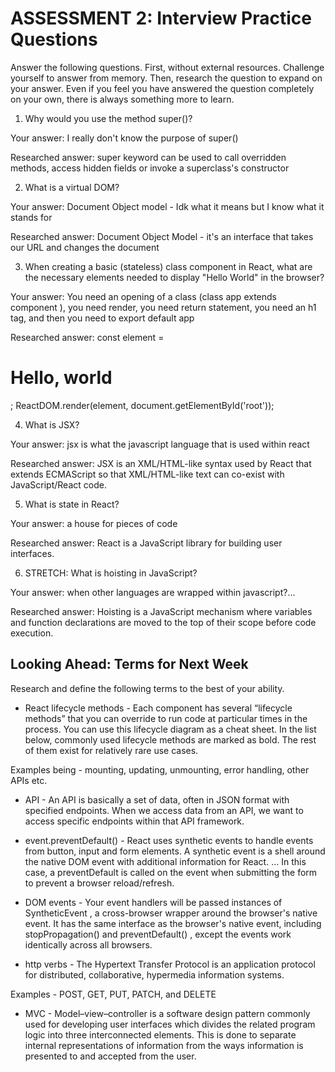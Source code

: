 # ASSESSMENT 2: Interview Practice Questions

Answer the following questions. First, without external resources. Challenge yourself to answer from memory. Then, research the question to expand on your answer. Even if you feel you have answered the question completely on your own, there is always something more to learn.

1. Why would you use the method super()?

  Your answer: I really don't know the purpose of super()

  Researched answer: super keyword can be used to call overridden methods, access hidden fields or invoke a superclass's constructor



2. What is a virtual DOM?

  Your answer: Document Object model - Idk what it means but I know what it stands for

  Researched answer: Document Object Model - it's an interface that takes our URL and changes the document



3. When creating a basic (stateless) class component in React, what are the necessary elements needed to display "Hello World" in the browser?

  Your answer: You need an opening of a class (class app extends component ), you need render, you need return statement, you need an h1 tag, and then you need to export default app

  Researched answer: const element = <h1>Hello, world</h1>;
ReactDOM.render(element, document.getElementById('root'));



4. What is JSX?

  Your answer: jsx is what the javascript language that is used within react

  Researched answer: JSX is an XML/HTML-like syntax used by React that extends ECMAScript so that XML/HTML-like text can co-exist with JavaScript/React code.



5. What is state in React?

  Your answer: a house for pieces of code

  Researched answer: React is a JavaScript library for building user interfaces.



6. STRETCH: What is hoisting in JavaScript?

  Your answer: when other languages are wrapped within javascript?...

  Researched answer: Hoisting is a JavaScript mechanism where variables and function declarations are moved to the top of their scope before code execution.



## Looking Ahead: Terms for Next Week

Research and define the following terms to the best of your ability.

- React lifecycle methods - Each component has several “lifecycle methods” that you can override to run code at particular times in the process. You can use this lifecycle diagram as a cheat sheet. In the list below, commonly used lifecycle methods are marked as bold. The rest of them exist for relatively rare use cases.

Examples being - mounting, updating, unmounting, error handling, other APIs etc.

- API - An API is basically a set of data, often in JSON format with specified endpoints. When we access data from an API, we want to access specific endpoints within that API framework.

- event.preventDefault() - React uses synthetic events to handle events from button, input and form elements. A synthetic event is a shell around the native DOM event with additional information for React. ... In this case, a preventDefault is called on the event when submitting the form to prevent a browser reload/refresh.

- DOM events - Your event handlers will be passed instances of SyntheticEvent , a cross-browser wrapper around the browser's native event. It has the same interface as the browser's native event, including stopPropagation() and preventDefault() , except the events work identically across all browsers.

- http verbs - The Hypertext Transfer Protocol is an application protocol for distributed, collaborative, hypermedia information systems.

Examples - POST, GET, PUT, PATCH, and DELETE

- MVC - Model–view–controller is a software design pattern commonly used for developing user interfaces which divides the related program logic into three interconnected elements. This is done to separate internal representations of information from the ways information is presented to and accepted from the user.
